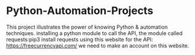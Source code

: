 # Python-Automation-Projects
This project illustrates the power of knowing Python &amp; automation techniques.
installing a python module to call the API, the module called requests:pip3 install requests
using this website for the API: https://freecurrencyapi.com/
we need to make an account on this website.
